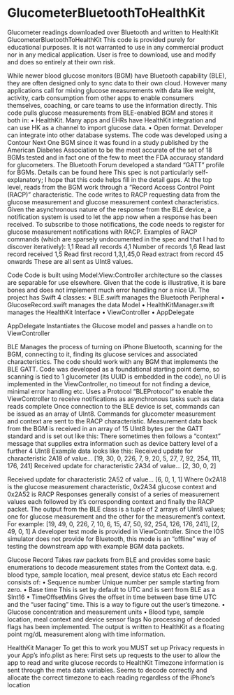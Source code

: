 # GlucometerBluetoothToHealthKit
Glucometer readings downloaded over Bluetooth and written to HealthKit
GlucometerBluetoothToHealthKit
This code is provided purely for educational purposes. It is not warranted to use in any commercial product nor in any medical application. User is free to download, use and modify and does so entirely at their own risk.

While newer blood glucose monitors (BGM) have Bluetooth capability (BLE), they are often designed only to sync data to their own cloud. However many applications call for mixing glucose measurements with data like weight, activity, carb consumption from other apps to enable consumers themselves, coaching, or care teams to use the information directly.
This code pulls glucose measurements from BLE-enabled BGM and stores it both in:
	•	HealthKit. Many apps and EHRs have HealthKit integration and can use HK as a channel to import glucose data.
	•	Open format. Developer can integrate into other database systems.
The code was developed using a Contour Next One BGM since it was found in a study published by the American Diabetes Association to be the most accurate of the set of 18 BGMs tested and in fact one of the few to meet the FDA accuracy standard for glucometers.
The Bluetooth Forum developed a standard “GATT” profile for BGMs. Details can be found here
This spec is not particularly self-explanatory; I hope that this code helps fill in the detail gaps.
At the top level, reads from the BGM work through a “Record Access Control Point (RACP)” characteristic. The code writes to RACP requesting data from the glucose measurement and glucose measurement context characteristics. Given the asynchronous nature of the response from the BLE device, a notification system is used to let the app now when a response has been received. To subscribe to those notifications, the code needs to register for glucose measurement notifications with RACP.
Examples of RACP commands (which are sparsely undocumented in the spec and that I had to discover iteratively):
1,1			Read all records
4,1			Number of records
1,6			Read last record received
1,5			Read first record
1,3,1,45,0	    Read extract from record 45 onwards
These are all sent as UInt8 values.

Code
Code is built using Model:View:Controller architecture so the classes are separable for use elsewhere. Given that the code is illustrative, it is bare bones and does not implement much error handling nor a nice UI.
The project has Swift 4 classes:
	•	BLE.swift manages the Bluetooth Peripheral
	•	GlucoseRecord.swift manages the data Model
	•	HealthKitManager.swift manages the HealthKit Interface
	•	ViewController
	•	AppDelegate

AppDelegate
Instantiates the Glucose model and passes a handle on to ViewController

BLE
Manages the process of turning on iPhone Bluetooth, scanning for the BGM, connecting to it, finding its glucose services and associated characteristics. The code should work with any BGM that implements the BLE GATT.
Code was developed as a foundational starting point demo, so scanning is tied to 1 glucometer (its UUID is embedded in the code), no UI is implemented in the ViewController, no timeout for not finding a device, minimal error handling etc.
Uses a Protocol “BLEProtocol” to enable the ViewController to receive notifications as asynchronous tasks such as data reads complete
Once connection to the BLE device is set, commands can be issued as an array of UInt8. Commands for glucometer measurement and context are sent to the RACP characteristic.
Measurement data back from the BGM is received in an array of 15 UInt8 bytes per the GATT standard and is set out like this: There sometimes then follows a “context” message that supplies extra information such as device battery level of a further 4 UInt8
Example data looks like this:
Received update for characteristic 2A18 of value...
[19, 30, 0, 226, 7, 9, 20, 5, 27, 7, 92, 254, 111, 176, 241]
Received update for characteristic 2A34 of value...
[2, 30, 0, 2]

Received update for characteristic 2A52 of value...
[6, 0, 1, 1]
Where 0x2A18 is the glucose measurement characteristic, 0x2A34 glucose context and 0x2A52 is RACP Responses generally consist of a series of measurement values each followed by it’s corresponding context and finally the RACP packet.
The output from the BLE class is a tuple of 2 arrays of UInt8 values; one for glucose measurement and the other for the measurement’s context. For example:
[19, 49, 0, 226, 7, 10, 6, 15, 47, 50, 92, 254, 126, 176, 241], [2, 49, 0, 1]
A developer test mode is provided in ViewController. Since the IOS simulator does not provide for Bluetooth, this mode is an “offline” way of testing the downstream app with example BGM data packets.

Glucose Record
Takes raw packets from BLE and provides some basic enumerations to decode measurement states from the Context data. e.g. blood type, sample location, meal present, device status etc
Each record consists of:
	•	Sequence number Unique number per sample starting from zero.
	•	Base time This is set by default to UTC and is sent from BLE as a SInt16
	•	TimeOffsetMins Gives the offset in time between base time UTC and the “user facing” time. This is a way to figure out the user’s timezone.
	•	Glucose concentration and measurement units
	•	Blood type, sample location, meal context and device sensor flags
No processing of decoded flags has been implemented.
The output is written to HealthKit as a floating point mg/dL measurement along with time information.

HealthKit Manager
To get this to work you MUST set up Privacy requests in your App’s info.plist as here:
First sets up requests to the user to allow the app to read and write glucose records to HealthKit Timezone information is sent through the meta data variables. Seems to decode correctly and allocate the correct timezone to each reading regardless of the iPhone’s location
